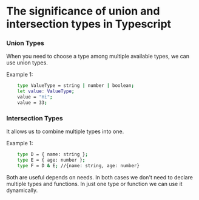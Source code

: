 # The significance of union and intersection types in Typescript

### Union Types

When you need to choose a type among multiple available types, we can use union types.

Example 1:

```sh
    type ValueType = string | number | boolean;
    let value: ValueType;
    value = "Hi";
    value = 33;
```

### Intersection Types

It allows us to combine multiple types into one.

Example 1:

```sh
    type D = { name: string };
    type E = { age: number };
    type F = D & E; //{name: string, age: number}
```

Both are useful depends on needs. In both cases we don't need to declare multiple types and functions. In just one type or function we can use it dynamically.
